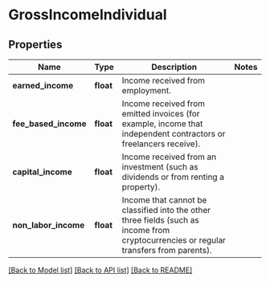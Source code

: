 # GrossIncomeIndividual

## Properties
Name | Type | Description | Notes
------------ | ------------- | ------------- | -------------
**earned_income** | **float** | Income received from employment. | 
**fee_based_income** | **float** | Income received from emitted invoices (for example, income that independent contractors or freelancers receive). | 
**capital_income** | **float** | Income received from an investment (such as dividends or from renting a property). | 
**non_labor_income** | **float** | Income that cannot be classified into the other three fields (such as income from cryptocurrencies or regular transfers from parents). | 

[[Back to Model list]](../../README.md#documentation-for-models) [[Back to API list]](../../README.md#documentation-for-api-endpoints) [[Back to README]](../../README.md)

